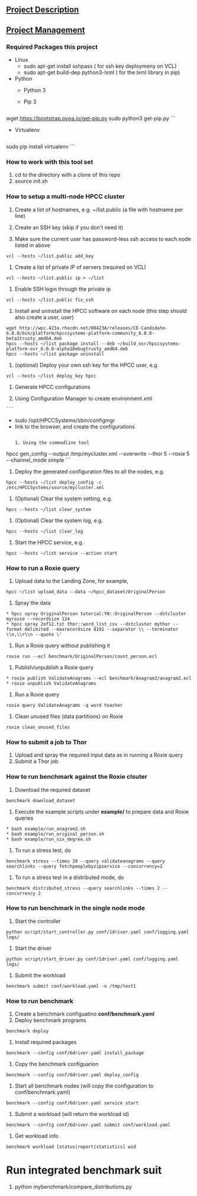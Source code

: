 ## [Project Description](https://github.ncsu.edu/OSR/elastic-hpcc/wiki/)

## [Project Management](https://github.ncsu.edu/OSR/elastic-hpcc/wiki/Project-Management)


### Required Packages this project
* Linux
  - sudo apt-get install sshpass ( for ssh key deploymeny on VCL)
  - sudo apt-get build-dep python3-lxml ( for the lxml library in pip)
* Python
  - Python 3
  - Pip 3

    ```
wget https://bootstrap.pypa.io/get-pip.py
sudo python3 get-pip.py
    ```

  - Virtualenv

    ```
sudo pip install virtualenv
    ```

### How to work with this tool set
1. cd to the directory with a clone of this repo
2. source init.sh

### How to setup a multi-node HPCC cluster
1. Create a list of hostnames, e.g. ~/list.public (a file with hostname per line)

1. Create an SSH key (skip if you don't need it)

1. Make sure the current user has password-less ssh access to each node listed in above

  ```
vcl --hosts ~/list.public add_key
  ```

1. Create a list of private IP of servers (required on VCL)

  ```
vcl --hosts ~/list.public ip > ~/list
  ```
1. Enable SSH login through the private ip

  ```
vcl --hosts ~/list.public fix_ssh
  ```
1. Install and uninstall the HPCC software on each node (this step should also create a user, user)

  ```
wget http://wpc.423a.rhocdn.net/00423A/releases/CE-Candidate-6.0.0/bin/platform/hpccsystems-platform-community_6.0.0-beta1trusty_amd64.deb
hpcc --hosts ~/list package install --deb ~/build_osr/hpccsystems-platform-osr_6.0.0-alpha1Debugtrusty_amd64.deb
hpcc --hosts ~/list package uninstall
  ```
1. (optional) Deploy your own ssh key for the HPCC user, e.g.

  ```
vcl --hosts ~/list deploy_key hpcc
  ```
1. Generate HPCC configurations 

  1. Using Configuration Manager to create environment.xml

    ```
* sudo /opt/HPCCSystems/sbin/configmgr
* link to the browser, and create the configurations
    ```

  1. Using the commadline tool

    ```
hpcc gen_config --output /tmp/mycluster.xml --overwrite --thor 5 --roxie 5 --channel_mode simple
    ```

1. Deploy the generated configuration files to all the nodes, e.g.

  ```
hpcc --hosts ~/list deploy_config -c /etc/HPCCSystems/source/mycluster.xml
  ```
1. (Optional) Clear the system setting, e.g.

  ```
hpcc --hosts ~/list clear_system
  ```
1. (Optional) Clear the system log, e.g.

  ```
hpcc --hosts ~/list clear_log
  ```
1. Start the HPCC service, e.g.

  ```
hpcc --hosts ~/list service --action start
  ```

### How to run a Roxie query
1. Upload data to the Landing Zone, for example,

  ```
hpcc ~/list upload_data --data ~/hpcc_dataset/OriginalPerson
  ```
1. Spray the data

  ```
* hpcc spray OriginalPerson tutorial:YN::OriginalPerson --dstcluster myroxie --recordsize 124
* hpcc spray 2of12.txt thor::word_list_csv --dstcluster mythor --format delimited --maxrecordsize 8192 --separator \\ --terminator \\n,\\r\\n --quote \'
  ```
1. Run a Roxie query without publishing it

  ```
roxie run --ecl benchmark/OriginalPerson/count_person.ecl
  ```
1. Publish/unpublish a Roxie query

  ```
* roxie publish ValidateAnagrams --ecl benchmark/Anagram2/anagram2.ecl
* roxie unpublish ValidateAnagrams
  ```

1. Run a Roxie query

  ```
roxie query ValidateAnagrams -q word teacher
  ```
1. Clean unused files (data partitions) on Roxie

  ```
roxie clean_unused_files
  ```

### How to submit a job to Thor
1. Upload and spray the required input data as in running a Roxie query
1. Submit a Thor job


### How to run benchmark against the Roxie clsuter
1. Download the required dataset

  ```
benchmark download_dataset
  ```
1. Execute the example scripts under **example/** to prepare data and Roxie queries

  ```
* bash example/run_anagram2.sh
* bash example/run_original_person.sh
* bash example/run_six_degree.sh
  ```

1. To run a stress test, do

  ```
benchmark stress --times 20 --query validateanagrams --query searchlinks --query fetchpeoplebyzipservice --concurrency=2
  ```

1. To run a stress test in a distributed mode, do

  ```
benchmark distributed_stress --query searchlinks --times 2 --concurrency 2
  ```

### How to run benchmark in the single node mode
1. Start the controller

  ```
python script/start_controller.py conf/1driver.yaml conf/logging.yaml logs/
  ```

1. Start the driver

  ```
python script/start_driver.py conf/1driver.yaml conf/logging.yaml logs/
  ```

1. Submit the workload

  ```
benchmark submit conf/workload.yaml -o /tmp/test1
  ```

### How to run benchmark
1. Create a benchmark configuatino **conf/benchmark.yaml**
1. Deploy benchmark programs

  ```
benchmark deploy
  ```

1. Install required packages

  ```
benchmark --config conf/6driver.yaml install_package
  ```

1. Copy the benchmark configuarion

  ```
benchmark --config conf/6driver.yaml deploy_config
  ```

1. Start all benchmark nodes (will copy the configuration to conf/benchmark.yaml)

  ```
benchmark --config conf/6driver.yaml service start
  ```

1. Submit a workload (will return the workload id)

  ```
benchmark --config conf/6driver.yaml submit conf/workload.yaml
  ```

1. Get workload info

  ```
benchmark workload [status|report|statistics] wid
  ```

# Run integrated benchmark suit
1. python mybenchmark/compare_distributions.py
